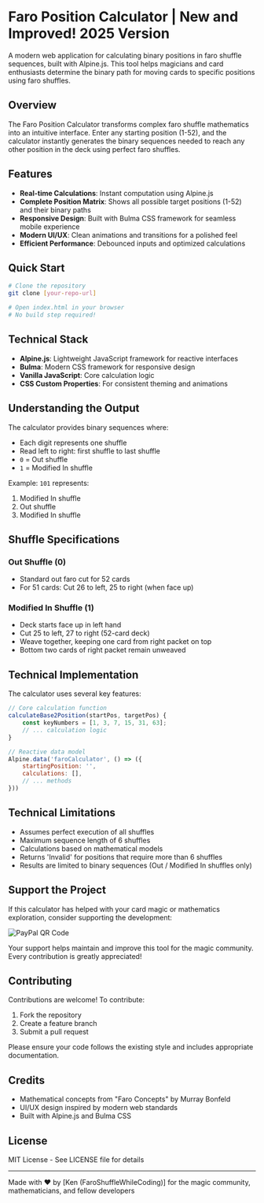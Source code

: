 # Faro Position Calculator | New and Improved! 2025 Version

A modern web application for calculating binary positions in faro shuffle sequences, built with Alpine.js. This tool helps magicians and card enthusiasts determine the binary path for moving cards to specific positions using faro shuffles.

## Overview

The Faro Position Calculator transforms complex faro shuffle mathematics into an intuitive interface. Enter any starting position (1-52), and the calculator instantly generates the binary sequences needed to reach any other position in the deck using perfect faro shuffles.

## Features

- **Real-time Calculations**: Instant computation using Alpine.js
- **Complete Position Matrix**: Shows all possible target positions (1-52) and their binary paths
- **Responsive Design**: Built with Bulma CSS framework for seamless mobile experience
- **Modern UI/UX**: Clean animations and transitions for a polished feel
- **Efficient Performance**: Debounced inputs and optimized calculations

## Quick Start

```bash
# Clone the repository
git clone [your-repo-url]

# Open index.html in your browser
# No build step required!
```

## Technical Stack

- **Alpine.js**: Lightweight JavaScript framework for reactive interfaces
- **Bulma**: Modern CSS framework for responsive design
- **Vanilla JavaScript**: Core calculation logic
- **CSS Custom Properties**: For consistent theming and animations

## Understanding the Output

The calculator provides binary sequences where:
- Each digit represents one shuffle
- Read left to right: first shuffle to last shuffle
- `0` = Out shuffle
- `1` = Modified In shuffle

Example: `101` represents:
1. Modified In shuffle
2. Out shuffle
3. Modified In shuffle

## Shuffle Specifications

### Out Shuffle (0)
- Standard out faro cut for 52 cards
- For 51 cards: Cut 26 to left, 25 to right (when face up)

### Modified In Shuffle (1)
- Deck starts face up in left hand
- Cut 25 to left, 27 to right (52-card deck)
- Weave together, keeping one card from right packet on top
- Bottom two cards of right packet remain unweaved

## Technical Implementation

The calculator uses several key features:

```javascript
// Core calculation function
calculateBase2Position(startPos, targetPos) {
    const keyNumbers = [1, 3, 7, 15, 31, 63];
    // ... calculation logic
}

// Reactive data model
Alpine.data('faroCalculator', () => ({
    startingPosition: '',
    calculations: [],
    // ... methods
}))
```

## Technical Limitations

- Assumes perfect execution of all shuffles
- Maximum sequence length of 6 shuffles
- Calculations based on mathematical models
- Returns 'Invalid' for positions that require more than 6 shuffles
- Results are limited to binary sequences (Out / Modified In shuffles only)

## Support the Project

If this calculator has helped with your card magic or mathematics exploration, consider supporting the development:

![PayPal QR Code](paypal-qr.png)

Your support helps maintain and improve this tool for the magic community. Every contribution is greatly appreciated!

## Contributing

Contributions are welcome! To contribute:

1. Fork the repository
2. Create a feature branch
3. Submit a pull request

Please ensure your code follows the existing style and includes appropriate documentation.

## Credits

- Mathematical concepts from "Faro Concepts" by Murray Bonfeld
- UI/UX design inspired by modern web standards
- Built with Alpine.js and Bulma CSS

## License

MIT License - See LICENSE file for details

---

Made with ♥️ by [Ken (FaroShuffleWhileCoding)] for the magic community, mathematicians, and fellow developers
